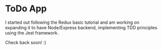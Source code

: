 # ToDo App

I started out following the Redux basic tutorial and am working on expanding it to have Node/Express backend, implementing TDD principles using the Jest framework.

Check back soon! :)
